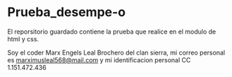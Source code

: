 # Prueba_desempe-o
El reporsitorio guardado contiene la prueba que realice en el modulo de html y css.

Soy el coder Marx Engels Leal Brochero del clan sierra, mi correo personal es marximusleal568@mail.com y mi identificacion personal CC 1.151.472.436
